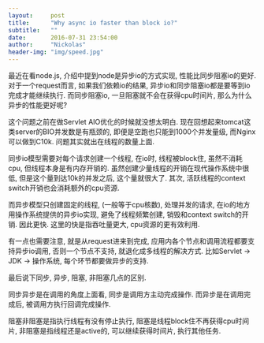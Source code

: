 ```yaml
---
layout:     post
title:      "Why async io faster than block io?"
subtitle:   ""
date:       2016-07-31 23:54:00
author:     "Nickolas"
header-img: "img/speed.jpg"
---
```


最近在看node.js, 介绍中提到node是异步io的方式实现, 性能比同步阻塞io的更好. 对于一个request而言, 如果我们依赖io的结果, 异步io和同步阻塞io都是要等到io完成才能继续执行. 而同步阻塞io, 一旦阻塞就不会在获得cpu时间片, 那么为什么异步的性能更好呢?

这个问题之前在做Servlet AIO优化的时候就没想太明白. 现在回想起来tomcat这类server的BIO并发数是有瓶颈的, 即便是空跑也只能到1000个并发量级, 而Nginx可以做到C10k. 问题其实就出在线程的数量上面.

同步io模型需要对每个请求创建一个线程, 在io时, 线程被block住, 虽然不消耗cpu, 但线程本身是有内存开销的. 虽然创建少量线程的开销在现代操作系统中很低, 但是这个量到达10k的并发之后, 这个量就很大了. 其次, 活跃线程的context switch开销也会消耗额外的cpu资源.

而异步模型只创建固定的线程, (一般等于cpu核数), 处理并发的请求, 在io的地方用操作系统提供的异步io实现, 避免了线程频繁创建, 销毁和context switch的开销. 因此更快. 这里的快是指吞吐量更大, cpu资源的更有效利用.

有一点也需要注意, 就是从request进来到完成, 应用内各个节点和调用流程都要支持异步io调用, 否则一个节点不支持, 就退化成多线程的解决方式. 比如Servlet -> JDK -> 操作系统, 每个环节都要做异步的支持.

最后说下同步, 异步, 阻塞, 非阻塞几点的区别.

同步异步是在调用的角度上面看, 同步是调用方主动完成操作. 而异步是在调用完成后, 被调用方执行回调完成操作.

阻塞非阻塞是指执行线程有没有停止执行, 阻塞是线程block住不再获得cpu时间片, 非阻塞是指线程还是active的, 可以继续获得时间片, 执行其他任务.
